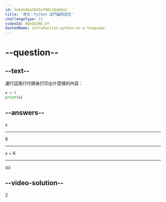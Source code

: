 ```yaml
---
id: 5e6a54ba58d3af90110a60a2
title: '導言：Python 這門編程語言'
challengeType: 11
videoId: 0QeGbZNS_bY
dashedName: introduction-python-as-a-language
---
```


# --question--

## --text--

運行這兩行代碼後打印出什麼樣的內容：

```python
x = 6
print(x)
```

## --answers--

x

---

6

---

x = 6

---

(x)

## --video-solution--

2

